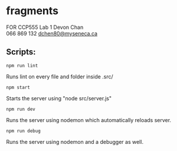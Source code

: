 # fragments
FOR CCP555 Lab 1
Devon Chan  
066 869 132
dchen80@myseneca.ca

## Scripts:

```
npm run lint
```
Runs lint on every file and folder inside .src/

```
npm start
```
Starts the server using "node src/server.js"

```
npm run dev
```
Runs the server using nodemon which automatically reloads server.

```
npm run debug
```
Runs the server using nodemon and a debugger as well.